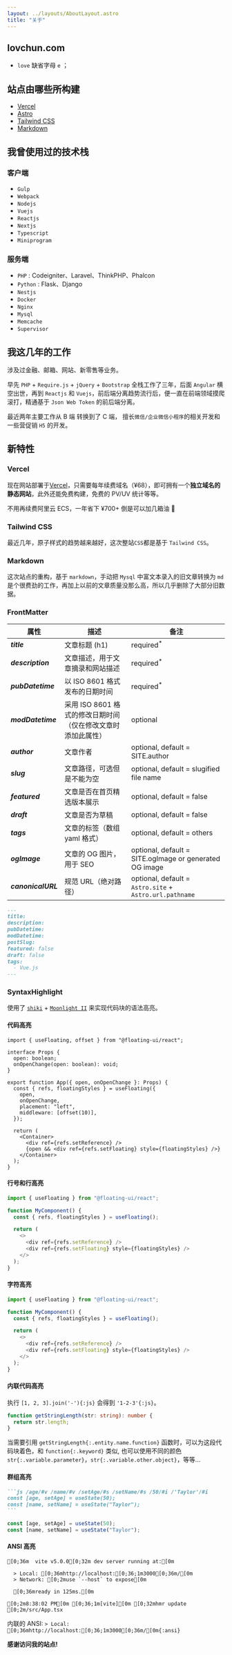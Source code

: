 ```yaml
---
layout: ../layouts/AboutLayout.astro
title: "关于"
---
```


## lovchun.com

- `love` 缺省字母 `e` ；

## 站点由哪些所构建

- [Vercel](https://vercel.com)
- [Astro](https://astro.build/)
- [Tailwind CSS](https://tailwindcss.com/)
- [Markdown](https://www.markdownguide.org/)

## 我曾使用过的技术栈

### 客户端

- `Gulp`
- `Webpack`
- `Nodejs`
- `Vuejs`
- `Reactjs`
- `Nextjs`
- `Typescript`
- `Miniprogram`

### 服务端

- `PHP` : Codeigniter、Laravel、ThinkPHP、Phalcon
- `Python` : Flask、Django
- `Nestjs`
- `Docker`
- `Nginx`
- `Mysql`
- `Memcache`
- `Supervisor`

## 我这几年的工作

涉及过金融、邮箱、网站、新零售等业务。

早先 `PHP` + `Require.js` + `jQuery` + `Bootstrap` 全栈工作了三年，后面 `Angular` 横空出世，再到 `Reactjs` 和 `Vuejs`，前后端分离趋势流行后，便一直在前端领域摸爬滚打，精通基于 `Json Web Token` 的前后端分离。

最近两年主要工作从 B 端 转换到了 C 端， 擅长`微信/企业微信小程序`的相关开发和一些营促销 `H5` 的开发。

## 新特性

### Vercel

现在网站部署于[Vercel](https://vercel.com)，只需要每年续费域名（¥68），即可拥有一个**独立域名的静态网站**，此外还能免费构建，免费的 PV/UV 统计等等。

不用再续费阿里云 ECS，一年省下 ¥700+ 倒是可以加几箱油 🎉

### Tailwind CSS

最近几年，原子样式的趋势越来越好，这次整站`CSS`都是基于 `Tailwind CSS`。

### Markdown

这次站点的重构，基于 `markdown`，手动把 `Mysql` 中富文本录入的旧文章转换为 `md` 是个很费劲的工作，再加上以前的文章质量没那么高，所以几乎删除了大部分旧数据。

### FrontMatter

| 属性               | 描述                                                         | 备注                                                    |
| ------------------ | ------------------------------------------------------------ | ------------------------------------------------------- |
| **_title_**        | 文章标题 (h1)                                                | required<sup>\*</sup>                                   |
| **_description_**  | 文章描述，用于文章摘录和网站描述                             | required<sup>\*</sup>                                   |
| **_pubDatetime_**  | 以 ISO 8601 格式发布的日期时间                               | required<sup>\*</sup>                                   |
| **_modDatetime_**  | 采用 ISO 8601 格式的修改日期时间（仅在修改文章时添加此属性） | optional                                                |
| **_author_**       | 文章作者                                                     | optional, default = SITE.author                         |
| **_slug_**         | 文章路径，可选但是不能为空                                   | optional, default = slugified file name                 |
| **_featured_**     | 文章是否在首页精选版本展示                                   | optional, default = false                               |
| **_draft_**        | 文章是否为草稿                                               | optional, default = false                               |
| **_tags_**         | 文章的标签（数组 yaml 格式）                                 | optional, default = others                              |
| **_ogImage_**      | 文章的 OG 图片，用于 SEO                                     | optional, default = SITE.ogImage or generated OG image  |
| **_canonicalURL_** | 规范 URL（绝对路径）                                         | optional, default = `Astro.site` + `Astro.url.pathname` |

```md title="示例"
---
title:
description:
pubDatetime:
modDatetime:
postSlug:
featured: false
draft: false
tags:
  - Vue.js
---
```

### SyntaxHighlight

使用了 [`shiki`](https://github.com/shikijs/shiki) + [`Moonlight II`](https://github.com/atomiks/moonlight-vscode-theme) 来实现代码块的语法高亮。

#### 代码高亮

```tsx
import { useFloating, offset } from "@floating-ui/react";

interface Props {
  open: boolean;
  onOpenChange(open: boolean): void;
}

export function App({ open, onOpenChange }: Props) {
  const { refs, floatingStyles } = useFloating({
    open,
    onOpenChange,
    placement: "left",
    middleware: [offset(10)],
  });

  return (
    <Container>
      <div ref={refs.setReference} />
      {open && <div ref={refs.setFloating} style={floatingStyles} />}
    </Container>
  );
}
```

#### 行号和行高亮

```js {4} showLineNumbers
import { useFloating } from "@floating-ui/react";

function MyComponent() {
  const { refs, floatingStyles } = useFloating();

  return (
    <>
      <div ref={refs.setReference} />
      <div ref={refs.setFloating} style={floatingStyles} />
    </>
  );
}
```

#### 字符高亮

```js /floatingStyles/
import { useFloating } from "@floating-ui/react";

function MyComponent() {
  const { refs, floatingStyles } = useFloating();

  return (
    <>
      <div ref={refs.setReference} />
      <div ref={refs.setFloating} style={floatingStyles} />
    </>
  );
}
```

#### 内联代码高亮

执行 `[1, 2, 3].join('-'){:js}` 会得到 `'1-2-3'{:js}`。

```ts
function getStringLength(str: string): number {
  return str.length;
}
```

当需要引用 `getStringLength{:.entity.name.function}` 函数时，可以为这段代码块着色，和 `function{:.keyword}` 类似, 也可以使用不同的颜色
`str{:.variable.parameter}`，`str{:.variable.other.object}`，等等...

#### 群组高亮

````md
```js /age/#v /name/#v /setAge/#s /setName/#s /50/#i /'Taylor'/#i
const [age, setAge] = useState(50);
const [name, setName] = useState("Taylor");
```
````

```js /age/#v /name/#v /setAge/#s /setName/#s /50/#i /'Taylor'/#i
const [age, setAge] = useState(50);
const [name, setName] = useState("Taylor");
```


#### ANSI 高亮

```ansi
[0;36m  vite v5.0.0[0;32m dev server running at:[0m

  > Local: [0;36mhttp://localhost:[0;36;1m3000[0;36m/[0m
  > Network: [0;2muse `--host` to expose[0m

  [0;36mready in 125ms.[0m

[0;2m8:38:02 PM[0m [0;36;1m[vite][0m [0;32mhmr update [0;2m/src/App.tsx
```

内联的 ANSI: `> Local: [0;36mhttp://localhost:[0;36;1m3000[0;36m/[0m{:ansi}`

**感谢访问我的站点!**
